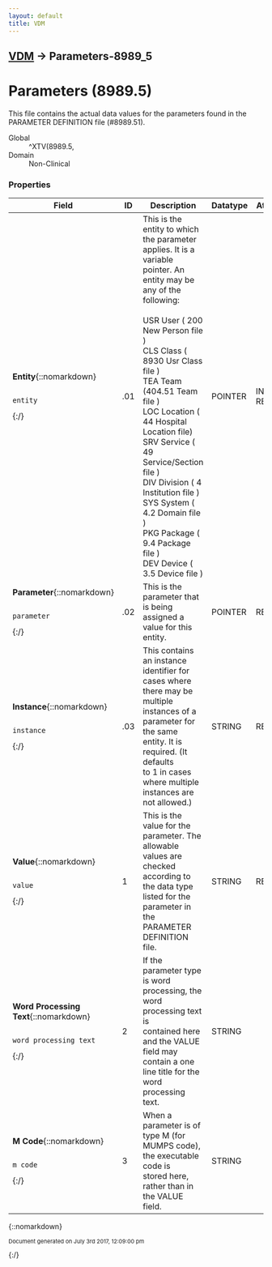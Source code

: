 ```yaml
---
layout: default
title: VDM
---
```


## [VDM](TableOfContents) &#8594; Parameters-8989_5
# Parameters (8989.5)
This file contains the actual data values for the parameters found in the PARAMETER DEFINITION file (#8989.51).

<dl>
<dt>Global</dt><dd>^XTV(8989.5,</dd>
<dt>Domain</dt><dd>Non-Clinical</dd>
</dl>

### Properties

Field | ID | Description | Datatype | Attributes | Range
--- | --- | --- | --- | --- | ---
**Entity**{::nomarkdown}<pre><code>  entity</code></pre>{:/} | .01 | This is the entity to which the parameter applies.  It is a variable <br/>pointer.  An entity may be any of the following:<br/> <br/>     USR  User      (   200  New Person file       )<br/>     CLS  Class     (  8930  Usr Class file        )<br/>     TEA  Team      (404.51  Team file             )<br/>     LOC  Location  (    44  Hospital Location file)<br/>     SRV  Service   (    49  Service/Section file  )<br/>     DIV  Division  (     4  Institution file      )<br/>     SYS  System    (   4.2  Domain file           )<br/>     PKG  Package   (   9.4  Package file          )<br/>     DEV  Device    (   3.5  Device file           ) | POINTER | INDEXED<br/>REQUIRED | [New_Person-200](New_Person-200)<br/>[Usr_Class-8930](Usr_Class-8930)<br/>[Team-404_51](Team-404_51)<br/>[Hospital_Location-44](Hospital_Location-44)<br/>[Service_section-49](Service_section-49)<br/>[Institution-4](Institution-4)<br/>[Domain-4_2](Domain-4_2)<br/>[Package-9_4](Package-9_4)<br/>[Roombed-405_4](Roombed-405_4)<br/>[Oe_rr_List-100_21](Oe_rr_List-100_21)<br/>[Device-3_5](Device-3_5)
**Parameter**{::nomarkdown}<pre><code>  parameter</code></pre>{:/} | .02 | This is the parameter that is being assigned a value for this entity. | POINTER | REQUIRED | [Parameter_Definition-8989_51](Parameter_Definition-8989_51)
**Instance**{::nomarkdown}<pre><code>  instance</code></pre>{:/} | .03 | This contains an instance identifier for cases where there may be multiple <br/>instances of a parameter for the same entity.  It is required.  (It defaults <br/>to 1 in cases where multiple instances are not allowed.) | STRING | REQUIRED | 
**Value**{::nomarkdown}<pre><code>  value</code></pre>{:/} | 1 | This is the value for the parameter.  The allowable values are checked <br/>according to the data type listed for the parameter in the PARAMETER <br/>DEFINITION file. | STRING | REQUIRED | 
**Word Processing Text**{::nomarkdown}<pre><code>  word_processing_text</code></pre>{:/} | 2 | If the parameter type is word processing, the word processing text is<br/>contained here and the VALUE field may contain a one line title for the<br/>word processing text. | STRING |  | 
**M Code**{::nomarkdown}<pre><code>  m_code</code></pre>{:/} | 3 | When a parameter is of type M (for MUMPS code), the executable code is <br/>stored here, rather than in the VALUE field. | STRING |  | 



{::nomarkdown} <br/><p style="font-size: 11px">Document generated on July 3rd 2017, 12:09:00 pm</p>{:/}